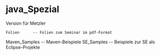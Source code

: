 # java_Spezial
Version für Metzler

	Folien		-- Folien zum Seminar im pdf-Format
	
  Maven_Samples			-- Maven-Beispiele
  SE_Samples		-- Beispiele zur SE als Eclipse-Projekte
	
	
		
	


	

